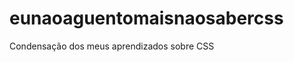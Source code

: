 eunaoaguentomaisnaosabercss
===========================

Condensação dos meus aprendizados sobre CSS
